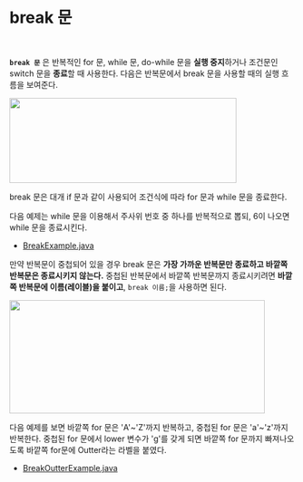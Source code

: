 # break 문
<br/>

**`break 문`** 은 반복적인 for 문, while 문, do-while 문을 **실행 중지**하거나 조건문인 switch 문을 **종료**할 때 사용한다. 다음은 반복문에서 break 문을 사용할 때의 실행 흐름을 보여준다.

<img src="https://github.com/silxbro/java/assets/142463332/2f520312-d108-49de-bcc7-077cca487bed" width="400" height="150"/>

break 문은 대개 if 문과 같이 사용되어 조건식에 따라 for 문과 while 문을 종료한다.

다음 예제는 while 문을 이용해서 주사위 번호 중 하나를 반복적으로 뽑되, 6이 나오면 while 문을 종료시킨다.
- [BreakExample.java](https://github.com/silxbro/java/blob/main/src/thisisjava/ch04/sec07/BreakExample.java)

만약 반복문이 중첩되어 있을 경우 break 문은 **가장 가까운 반복문만 종료하고 바깥쪽 반복문은 종료시키지 않는다.**
중첩된 반복문에서 바깥쪽 반복문까지 종료시키려면 **바깥쪽 반복문에 이름(레이블)을 붙이고**, `break 이름;`을 사용하면 된다.

<img src="https://github.com/silxbro/java/assets/142463332/beea916f-582b-4a6c-92b8-5a64d4fd4495" width="450" height="200"/>

다음 예제를 보면 바깥쪽 for 문은 'A'\~'Z'까지 반복하고, 중첩된 for 문은 'a'\~'z'까지 반복한다. 중첩된 for 문에서 lower 변수가 'g'를 갖게 되면 바깥쪽 for 문까지 빠져나오도록 바깥쪽
for문에 Outter라는 라벨을 붙였다.
- [BreakOutterExample.java](https://github.com/silxbro/java/blob/main/src/thisisjava/ch04/sec07/BreakOutterExample.java)
